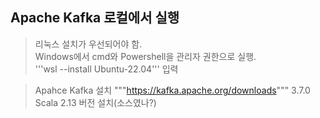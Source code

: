 Apache Kafka 로컬에서 실행
---------------------------------------------------
> 리눅스 설치가 우선되어야 함.</br>
> Windows에서 cmd와 Powershell을 관리자 권한으로 실행.</br>
> '''wsl --install Ubuntu-22.04''' 입력</br>


>Apahce Kafka 설치
>"""https://kafka.apache.org/downloads"""
>3.7.0 Scala 2.13 버전 설치(소스였나?)
